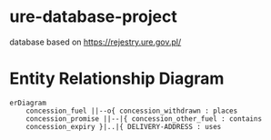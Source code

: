 # ure-database-project
database based on https://rejestry.ure.gov.pl/

# Entity Relationship Diagram
```mermaid
erDiagram
    concession_fuel ||--o{ concession_withdrawn : places
    concession_promise ||--|{ concession_other_fuel : contains
    concession_expiry }|..|{ DELIVERY-ADDRESS : uses
```
